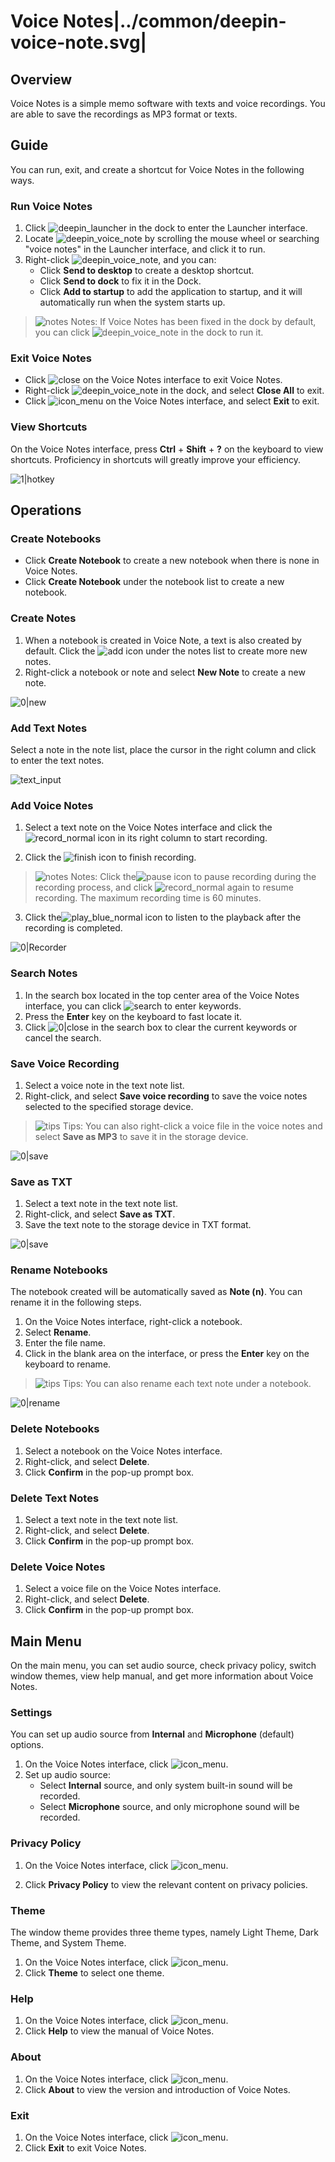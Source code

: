 # Voice Notes|../common/deepin-voice-note.svg|

## Overview

Voice Notes is a simple memo software with texts and voice recordings. You are able to save the recordings as MP3 format or texts. 

## Guide

You can run, exit, and create a shortcut for Voice Notes in the following ways.

### Run Voice Notes

1. Click ![deepin_launcher](icon/deepin_launcher.svg) in the dock to enter the Launcher interface.
2. Locate ![deepin_voice_note](icon/deepin_voice_note.svg) by scrolling the mouse wheel or searching "voice notes" in the Launcher interface, and click it to run.
3. Right-click ![deepin_voice_note](icon/deepin_voice_note.svg), and you can:
   - Click **Send to desktop** to create a desktop shortcut.
   - Click **Send to dock** to fix it in the Dock.
   - Click **Add to startup** to add the application to startup, and it will automatically run when the system starts up.

> ![notes](icon/notes.svg) Notes: If Voice Notes has been fixed in the dock by default, you can click ![deepin_voice_note](icon/deepin_voice_note.svg) in the dock to run it.

### Exit Voice Notes

- Click ![close](icon/close_icon.svg) on the Voice Notes interface to exit Voice Notes.
- Right-click ![deepin_voice_note](icon/deepin_voice_note.svg) in the dock, and select **Close All** to exit.
- Click ![icon_menu](icon/icon_menu.svg) on the Voice Notes interface, and select **Exit** to exit.

### View Shortcuts

On the Voice Notes interface, press **Ctrl** + **Shift** + **?** on the keyboard to view shortcuts. Proficiency in shortcuts will greatly improve your efficiency.

![1|hotkey](jpg/hotkey.png)

## Operations

### Create Notebooks

- Click **Create Notebook** to create a new notebook when there is none in Voice Notes.
- Click **Create Notebook** under the notebook list to create a new notebook. 

### Create Notes

1. When a notebook is created in Voice Note, a text is also created by default. Click the ![add](icon/circlebutton_add2.svg) icon under the notes list to create more new notes.
2. Right-click a notebook or note and select **New Note** to create a new note.

![0|new](jpg/create1.png)

### Add Text Notes

Select a note in the note list, place the cursor in the right column and click to enter the text notes.

![text_input](jpg/txt_input.png)

### Add Voice Notes

1. Select a text note on the Voice Notes interface and click  the ![record_normal](icon/record_normal.svg) icon  in its right column to start recording.

2. Click the ![finish](icon/finish_normal.svg) icon to finish recording.

>![notes](icon/notes.svg) Notes: Click the![pause](icon/pause_red_normal.svg) icon to pause recording during the recording process, and click ![record_normal](icon/record_normal.svg) again to resume recording. The maximum recording time is 60 minutes.  

3. Click the![play_blue_normal](icon/play_blue_normal.svg) icon to listen to the playback after the recording is completed.

![0|Recorder](jpg/recorder2.png)

### Search Notes

1. In the search box located in the top center area of the Voice Notes interface, you can click ![search](icon/search.svg) to enter keywords.
2. Press the **Enter** key on the keyboard to fast locate it.
3.  Click ![0|close](icon/close_icon.svg) in the search box  to clear the current keywords or cancel the search. 

### Save Voice Recording

1.   Select a voice note in the text note list.
2.   Right-click, and select **Save voice recording** to save the voice notes selected to the specified storage device.

>![tips](icon/tips.svg) Tips:  You can also right-click a voice file in the voice notes and select **Save as MP3** to save it in the storage device.

![0|save](jpg/savevoice.png)

### Save as TXT

1.  Select a text note in the text note list.
2.  Right-click, and select **Save as TXT**.
3.  Save the text note to the storage device in TXT format.

![0|save](jpg/toTxT.png)

### Rename Notebooks

The notebook created will be automatically saved as **Note (n)**. You can rename it in the following steps. 

1. On the Voice Notes interface, right-click a notebook.
2. Select **Rename**.
3. Enter the file name.
4. Click in the blank area on the interface, or press the **Enter** key on the keyboard to rename.

> ![tips](icon/tips.svg) Tips: You can also rename each text note under a notebook. 

![0|rename](jpg/rename.png)

### Delete Notebooks

1. Select a notebook on the Voice Notes interface.
2. Right-click, and select **Delete**.
3. Click **Confirm** in the pop-up prompt box.

### Delete Text Notes

1.   Select a text note in the text note list.
2.  Right-click, and select **Delete**.
3.  Click **Confirm** in the pop-up prompt box.

### Delete Voice Notes

1.  Select a voice file on the Voice Notes interface.
2.  Right-click, and select **Delete**.
3.  Click **Confirm** in the pop-up prompt box.

## Main Menu

On the main menu, you can set audio source, check privacy policy, switch window themes, view help manual, and get more information about Voice Notes.

### Settings

You can set up audio source from **Internal** and **Microphone** (default) options.
1. On the Voice Notes interface, click ![icon_menu](icon/icon_menu.svg).
2. Set up audio source:
   - Select **Internal** source, and only system built-in sound will be recorded. 
   - Select **Microphone** source, and only microphone sound will be recorded. 

### Privacy Policy

1. On the Voice Notes interface, click ![icon_menu](icon/icon_menu.svg).

2. Click **Privacy Policy** to view the relevant content on privacy policies.


### Theme

The window theme provides three theme types, namely Light Theme, Dark Theme, and System Theme.
1. On the Voice Notes interface, click ![icon_menu](icon/icon_menu.svg).
2. Click **Theme** to select one theme.

### Help

1. On the Voice Notes interface, click ![icon_menu](icon/icon_menu.svg).
2. Click **Help** to view the manual of Voice Notes.

### About

1. On the Voice Notes interface, click ![icon_menu](icon/icon_menu.svg). 
2. Click **About** to view the version and introduction of Voice Notes.

### Exit

1. On the Voice Notes interface, click ![icon_menu](icon/icon_menu.svg).
2. Click **Exit** to exit Voice Notes.
